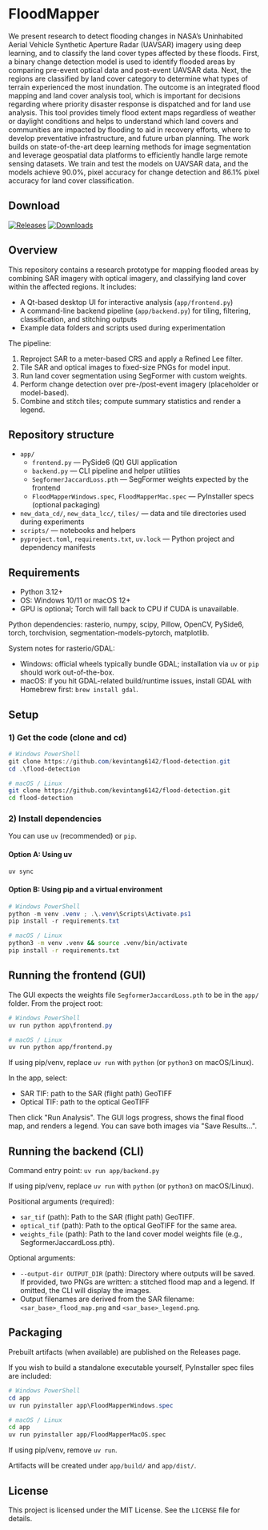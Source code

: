 # FloodMapper

We present research to detect flooding changes in NASA’s Uninhabited Aerial Vehicle Synthetic Aperture Radar (UAVSAR) imagery using deep learning, and to classify the land cover types affected by these floods. First, a binary change detection model is used to identify flooded areas by comparing pre-event optical data and post-event UAVSAR data. Next, the regions are classified by land cover category to determine what types of terrain experienced the most inundation. The outcome is an integrated flood mapping and land cover analysis tool, which is important for decisions regarding where priority disaster response is dispatched and for land use analysis. This tool provides timely flood extent maps regardless of weather or daylight conditions and helps to understand which land covers and communities are impacted by flooding to aid in recovery efforts, where to develop preventative infrastructure, and future urban planning. The work builds on state-of-the-art deep learning methods for image segmentation and leverage geospatial data platforms to efficiently handle large remote sensing datasets. We train and test the models on UAVSAR data, and the models achieve 90.0\%, pixel accuracy for change detection and 86.1\% pixel accuracy for land cover classification. 

## Download

[![Releases](https://img.shields.io/github/v/release/kevintang6142/flood-detection?include_prereleases&sort=semver)](https://github.com/kevintang6142/flood-detection/releases)
[![Downloads](https://img.shields.io/github/downloads/kevintang6142/flood-detection/total?label=downloads)](https://github.com/kevintang6142/flood-detection/releases)

## Overview

This repository contains a research prototype for mapping flooded areas by combining SAR imagery with optical imagery, and classifying land cover within the affected regions. It includes:

- A Qt-based desktop UI for interactive analysis (`app/frontend.py`)
- A command-line backend pipeline (`app/backend.py`) for tiling, filtering, classification, and stitching outputs
- Example data folders and scripts used during experimentation

The pipeline:
1) Reproject SAR to a meter-based CRS and apply a Refined Lee filter.
2) Tile SAR and optical images to fixed-size PNGs for model input.
3) Run land cover segmentation using SegFormer with custom weights.
4) Perform change detection over pre-/post-event imagery (placeholder or model-based).
5) Combine and stitch tiles; compute summary statistics and render a legend.

## Repository structure

- `app/`
	- `frontend.py` — PySide6 (Qt) GUI application
	- `backend.py` — CLI pipeline and helper utilities
	- `SegformerJaccardLoss.pth` — SegFormer weights expected by the frontend
	- `FloodMapperWindows.spec`, `FloodMapperMac.spec` — PyInstaller specs (optional packaging)
- `new_data_cd/`, `new_data_lcc/`, `tiles/` — data and tile directories used during experiments
- `scripts/` — notebooks and helpers
- `pyproject.toml`, `requirements.txt`, `uv.lock` — Python project and dependency manifests

## Requirements

- Python 3.12+
- OS: Windows 10/11 or macOS 12+
- GPU is optional; Torch will fall back to CPU if CUDA is unavailable.

Python dependencies: rasterio, numpy, scipy, Pillow, OpenCV, PySide6, torch, torchvision, segmentation-models-pytorch, matplotlib.

System notes for rasterio/GDAL:
- Windows: official wheels typically bundle GDAL; installation via `uv` or `pip` should work out-of-the-box.
- macOS: if you hit GDAL-related build/runtime issues, install GDAL with Homebrew first: `brew install gdal`.

## Setup

### 1) Get the code (clone and cd)

```powershell
# Windows PowerShell
git clone https://github.com/kevintang6142/flood-detection.git
cd .\flood-detection
```

```bash
# macOS / Linux
git clone https://github.com/kevintang6142/flood-detection.git
cd flood-detection
```

### 2) Install dependencies

You can use `uv` (recommended) or `pip`.

#### Option A: Using uv

```powershell
uv sync
```

#### Option B: Using pip and a virtual environment

```powershell
# Windows PowerShell
python -m venv .venv ; .\.venv\Scripts\Activate.ps1
pip install -r requirements.txt
```

```bash
# macOS / Linux
python3 -m venv .venv && source .venv/bin/activate
pip install -r requirements.txt
```

## Running the frontend (GUI)

The GUI expects the weights file `SegformerJaccardLoss.pth` to be in the `app/` folder. From the project root:

```powershell
# Windows PowerShell
uv run python app\frontend.py
```

```bash
# macOS / Linux
uv run python app/frontend.py
```

If using pip/venv, replace `uv run` with `python` (or `python3` on macOS/Linux).

In the app, select:
- SAR TIF: path to the SAR (flight path) GeoTIFF
- Optical TIF: path to the optical GeoTIFF

Then click "Run Analysis". The GUI logs progress, shows the final flood map, and renders a legend. You can save both images via "Save Results…".

## Running the backend (CLI)

Command entry point: `uv run app/backend.py`

If using pip/venv, replace `uv run` with `python` (or `python3` on macOS/Linux).

Positional arguments (required):
- `sar_tif` (path): Path to the SAR (flight path) GeoTIFF.
- `optical_tif` (path): Path to the optical GeoTIFF for the same area.
- `weights_file` (path): Path to the land cover model weights file (e.g., SegformerJaccardLoss.pth).

Optional arguments:
- `--output-dir OUTPUT_DIR` (path): Directory where outputs will be saved. If provided, two PNGs are written: a stitched flood map and a legend. If omitted, the CLI will display the images.
- Output filenames are derived from the SAR filename: `<sar_base>_flood_map.png` and `<sar_base>_legend.png`.


## Packaging

Prebuilt artifacts (when available) are published on the Releases page.

If you wish to build a standalone executable yourself, PyInstaller spec files are included:

```powershell
# Windows PowerShell
cd app
uv run pyinstaller app\FloodMapperWindows.spec
```

```bash
# macOS / Linux
cd app
uv run pyinstaller app/FloodMapperMacOS.spec
```

If using pip/venv, remove `uv run`.

Artifacts will be created under `app/build/` and `app/dist/`.

## License

This project is licensed under the MIT License. See the `LICENSE` file for details.
